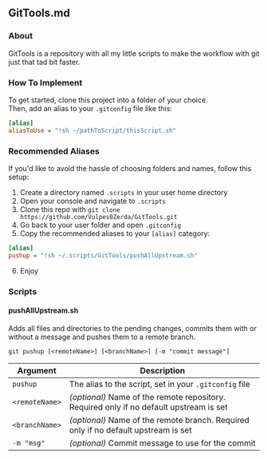 ## GitTools.md

### About
GitTools is a repository with all my little scripts to make the workflow with git just that tad bit faster.

### How To Implement
To get started, clone this project into a folder of your choice.  
Then, add an alias to your `.gitconfig` file like this:
```ini
[alias]
aliasToUse = "!sh ~/pathToScript/thisScript.sh"
```

### Recommended Aliases
If you'd like to avoid the hassle of choosing folders and names, follow this setup:

1. Create a directory named `.scripts` in your user home directory
2. Open your console and navigate to `.scripts`
3. Clone this repo with `git clone https://github.com/Vulpes0Zerda/GitTools.git`
4. Go back to your user folder and open `.gitconfig`
5. Copy the recommended aliases to your `[alias]` category:
```ini
[alias]
pushup = "!sh ~/.scripts/GitTools/pushAllUpstream.sh"
```
6. Enjoy

### Scripts
#### pushAllUpstream.sh
Adds all files and directories to the pending changes, commits them with or without a message and pushes them to a remote branch.
```git
git pushup [<remoteName>] [<branchName>] [-m "commit message"]
```

| Argument | Description |
|----------|-------------|
| `pushup` | The alias to the script, set in your `.gitconfig` file |
| `<remoteName>` | *(optional)* Name of the remote repository. Required only if no default upstream is set |
| `<branchName>` | *(optional)* Name of the remote branch. Required only if no default upstream is set |
| `-m "msg"` | *(optional)* Commit message to use for the commit |
